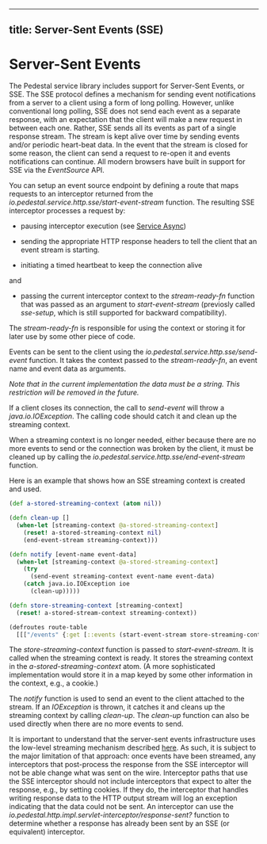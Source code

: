 <!--
 Copyright 2013 Relevance, Inc.

 The use and distribution terms for this software are covered by the
 Eclipse Public License 1.0 (http://opensource.org/licenses/eclipse-1.0)
 which can be found in the file epl-v10.html at the root of this distribution.

 By using this software in any fashion, you are agreeing to be bound by
 the terms of this license.

 You must not remove this notice, or any other, from this software.
-->
---
title: Server-Sent Events (SSE)
---

# Server-Sent Events

The Pedestal service library includes support for Server-Sent Events,
or SSE. The SSE protocol defines a mechanism for sending event
notifications from a server to a client using a form of long polling.
However, unlike conventional long polling, SSE does not send each
event as a separate response, with an expectation that the client will
make a new request in between each one. Rather, SSE sends all its
events as part of a single response stream. The stream is kept alive
over time by sending events and/or periodic heart-beat data. In the
event that the stream is closed for some reason, the client can send a
request to re-open it and events notifications can continue. All
modern browsers have built in support for SSE via the _EventSource_
API.

You can setup an event source endpoint by defining a route that maps
requests to an interceptor returned from the
_io.pedestal.service.http.sse/start-event-stream_ function. The
resulting SSE interceptor processes a request by:

- pausing interceptor execution (see [Service Async](/documentation/service-async))

- sending the appropriate HTTP response headers to tell the client that
  an event stream is starting.

- initiating a timed heartbeat to keep the connection alive

and

- passing the current interceptor context to the _stream-ready-fn_ function that was
  passed as an argument to _start-event-stream_ (previosly
called _sse-setup_, which is still supported for backward compatibility).

The _stream-ready-fn_ is responsible for using the context or storing it for
later use by some other piece of code.

Events can be sent to the client using the
_io.pedestal.service.http.sse/send-event_ function. It takes the context
passed to the _stream-ready-fn_, an event name and event data as
arguments.

_Note that in the current implementation the data must be a string.
This restriction will be removed in the future._

If a client closes its connection, the call to _send-event_ will
throw a _java.io.IOException_. The calling code should catch it and
clean up the streaming context.

When a streaming context is no longer needed, either because there are
no more events to send or the connection was broken by the client, it
must be cleaned up by calling the
_io.pedestal.service.http.sse/end-event-stream_ function.

Here is an example that shows how an SSE streaming context is created
and used.

```clj
(def a-stored-streaming-context (atom nil))

(defn clean-up []
  (when-let [streaming-context @a-stored-streaming-context]
    (reset! a-stored-streaming-context nil)
    (end-event-stream streaming-context)))

(defn notify [event-name event-data]
  (when-let [streaming-context @a-stored-streaming-context]
    (try
      (send-event streaming-context event-name event-data)
    (catch java.io.IOException ioe
      (clean-up)))))

(defn store-streaming-context [streaming-context]
  (reset! a-stored-stream-context streaming-context))

(defroutes route-table
  [[["/events" {:get [::events (start-event-stream store-streaming-context)]}]]])
```

The _store-streaming-context_ function is passed to _start-event-stream_. It is
called when the streaming context is ready. It stores the streaming
context in the _a-stored-streaming-context_ atom. (A more sophisticated
implementation would store it in a map keyed by some other information
in the context, e.g., a cookie.)

The _notify_ function is used to send an event to the client attached
to the stream. If an _IOException_ is thrown, it catches it and cleans
up the streaming context by calling _clean-up_. The _clean-up_
function can also be used directly when there are no more events to
send.

It is important to understand that the server-sent events
infrastructure uses the low-level streaming mechanism described
[here](/documentation/service-streaming). As such, it is subject to the major
limitation of that approach: once events have been streamed, any
interceptors that post-process the response from the SSE interceptor
will not be able change what was sent on the wire. Interceptor paths
that use the SSE interceptor should not include interceptors that
expect to alter the response, e.g., by setting cookies. If they do,
the interceptor that handles writing response data to the HTTP output
stream will log an exception indicating that the data could not be
sent. An interceptor can use the
_io.pedestal.http.impl.servlet-interceptor/response-sent?_ function to
determine whether a response has already been sent by an SSE (or
equivalent) interceptor.

